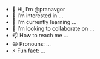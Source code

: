 - 👋 Hi, I’m @pranavgor
- 👀 I’m interested in ...
- 🌱 I’m currently learning ...
- 💞️ I’m looking to collaborate on ...
- 📫 How to reach me ...
- 😄 Pronouns: ...
- ⚡ Fun fact: ...

<!---
pranavgor/pranavgor is a ✨ special ✨ repository because its `README.md` (this file) appears on your GitHub profile.
You can click the Preview link to take a look at your changes.
--->

